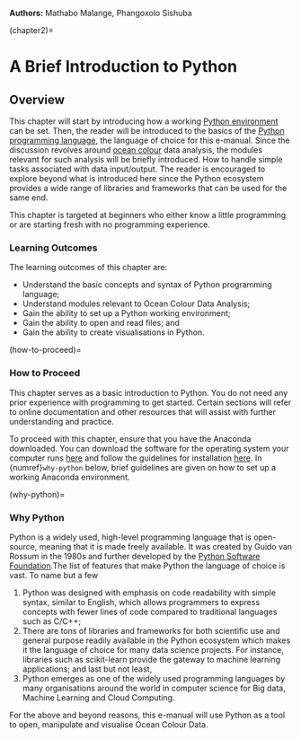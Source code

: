 <!-- @format -->

**Authors:** Mathabo Malange, Phangoxolo Sishuba

(chapter2)=

# A Brief Introduction to Python

## Overview

This chapter will start by introducing how a working
[Python environment](https://docs.python.org/3/library/venv.html) can be set.
Then, the reader will be introduced to the basics of the
[Python programming language](https://www.python.org/), the language of choice
for this e-manual. Since the discussion revolves around [ocean colour](chapter3)
data analysis, the modules relevant for such analysis will be briefly
introduced. How to handle simple tasks associated with data input/output. The
reader is encouraged to explore beyond what is introduced here since the Python
ecosystem provides a wide range of libraries and frameworks that can be used for
the same end.

This chapter is targeted at beginners who either know a little programming or
are starting fresh with no programming experience.

### Learning Outcomes

The learning outcomes of this chapter are:

- Understand the basic concepts and syntax of Python programming language;
- Understand modules relevant to Ocean Colour Data Analysis;
- Gain the ability to set up a Python working environment;
- Gain the ability to open and read files; and
- Gain the ability to create visualisations in Python.

(how-to-proceed)=

### How to Proceed

This chapter serves as a basic introduction to Python. You do not need any prior
experience with programming to get started. Certain sections will refer to
online documentation and other resources that will assist with further
understanding and practice.

To proceed with this chapter, ensure that you have the Anaconda downloaded. You
can download the software for the operating system your computer runs
[here](https://www.anaconda.com/products/distribution) and follow the guidelines
for installation [here](https://docs.anaconda.com/anaconda/install/). In
{numref}`why-python` below, brief guidelines are given on how to set up a
working Anaconda environment.

(why-python)=

### Why Python

Python is a widely used, high-level programming language that is open-source,
meaning that it is made freely available. It was created by Guido van Rossum in
the 1980s and further developed by the
[Python Software Foundation](https://www.python.org/psf-landing/).The list of
features that make Python the language of choice is vast. To name but a few

1. Python was designed with emphasis on code readability with simple syntax,
   similar to English, which allows programmers to express concepts with fewer
   lines of code compared to traditional languages such as C/C++;
2. There are tons of libraries and frameworks for both scientific use and
   general purpose readily available in the Python ecosystem which makes it the
   language of choice for many data science projects. For instance, libraries
   such as scikit-learn provide the gateway to machine learning applications;
   and last but not least,
3. Python emerges as one of the widely used programming languages by many
   organisations around the world in computer science for Big data, Machine
   Learning and Cloud Computing.

For the above and beyond reasons, this e-manual will use Python as a tool to
open, manipulate and visualise Ocean Colour Data.
